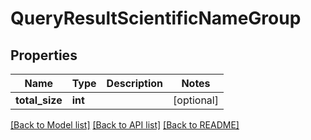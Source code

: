 # QueryResultScientificNameGroup

## Properties
Name | Type | Description | Notes
------------ | ------------- | ------------- | -------------
**total_size** | **int** |  | [optional] 

[[Back to Model list]](../README.md#documentation-for-models) [[Back to API list]](../README.md#documentation-for-api-endpoints) [[Back to README]](../README.md)


